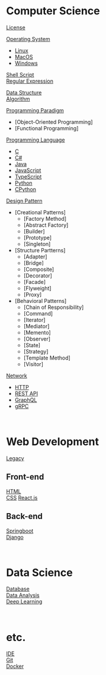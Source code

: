 # Computer Science

[License](https://github.com/choiyun9yu/ComputerScience/blob/main/License.md)

[Operating System](https://github.com/choiyun9yu/OperatingSystem/blob/main/README.md)

- [Linux](https://github.com/choiyun9yu/OperatingSystem/blob/main/Linux/README.md)
- [MacOS](https://github.com/choiyun9yu/OperatingSystem/blob/main/MacOS/README.md)
- [Windows](https://github.com/choiyun9yu/OperatingSystem/blob/main/Windows/README.md)

[Shell Script](https://github.com/choiyun9yu/OperatingSystem/blob/main/Linux/ShellScript.md)  
[Regular Expression](https://github.com/choiyun9yu/OperatingSystem/blob/main/%EC%A0%95%EA%B7%9C%ED%91%9C%ED%98%84%EC%8B%9D.md)

[Data Structure](https://github.com/choiyun9yu/ComputerScience/blob/main/DataStructure.md)  
[Algorithm](https://github.com/choiyun9yu/ComputerScience/blob/main/Algorithm.md)  

[Programming Paradigm](https://github.com/choiyun9yu/ComputerScience/blob/main/ProgrammingParadigm.md) 
- [Object-Oriented Programming]
- [Functional Programming]

[Programming Language](https://github.com/choiyun9yu/ComputerScience/blob/main/ProgrammingLanguage.md)
- [C](https://github.com/choiyun9yu/C/blob/main)  
- [C#](https://github.com/choiyun9yu/Csharp/blob/main)
- [Java](https://github.com/choiyun9yu/Java/blob/main)
- [JavaScript](https://github.com/choiyun9yu/JavaScript/blob/main)
- [TypeScript](https://github.com/choiyun9yu/JavaScript/blob/main/TypeScript)
- [Python](https://github.com/choiyun9yu/Python/blob/main)
- [CPython](https://github.com/choiyun9yu/CPython/blob/main)

[Design Pattern](https://github.com/choiyun9yu/ComputerScience/tree/main/Design%20Pattern)
- [Creational Patterns]
  - [Factory Method]
  - [Abstract Factory]
  - [Builder]
  - [Prototype]
  - [Singleton]      
- [Structure Partterns]
  - [Adapter]
  - [Bridge]
  - [Composite]
  - [Decorator]
  - [Facade]
  - [Flyweight]
  - [Proxy] 
- [Behavioral Patterns]
  - [Chain of Responsibility]
  - [Command]
  - [Iterator]
  - [Mediator]
  - [Memento]
  - [Observer]
  - [State]
  - [Strategy]
  - [Template Method]
  - [Visitor]  

[Network](https://github.com/choiyun9yu/Network)  
- [HTTP](https://github.com/choiyun9yu/Network/blob/main/HTTP.md)
- [REST API](https://github.com/choiyun9yu/Network/blob/main/REST_API.md)
- [GraphQL](https://github.com/choiyun9yu/Network/blob/main/GraphQL.md)
- [gRPC](https://github.com/choiyun9yu/Network/blob/main/gRPC.md)

<br>

# Web Development
[Legacy](https://github.com/choiyun9yu/Legacy)

## Front-end
[HTML](https://github.com/choiyun9yu/CSS/HTML.md)  
[CSS](https://github.com/choiyun9yu/CSS)
[React.js](https://github.com/choiyun9yu/React/blob/main/React/README.md)

## Back-end
[Springboot](https://github.com/choiyun9yu/Springboot)  
[Django](https://github.com/choiyun9yu/Django)

<br>

# Data Science
[Database](https://github.com/choiyun9yu/Database)  
[Data Analysis](https://github.com/choiyun9yu/DataAnalysis)  
[Deep Learning](https://github.com/choiyun9yu/DeepLearning)

<br>

# etc.
[IDE](https://github.com/choiyun9yu/OperatingSystem/blob/main/IDE.md)  
[Git](https://github.com/choiyun9yu/OperatingSystem/blob/main/Git.md)  
[Docker](https://github.com/choiyun9yu/OperatingSystem/blob/main/Docker.md)
